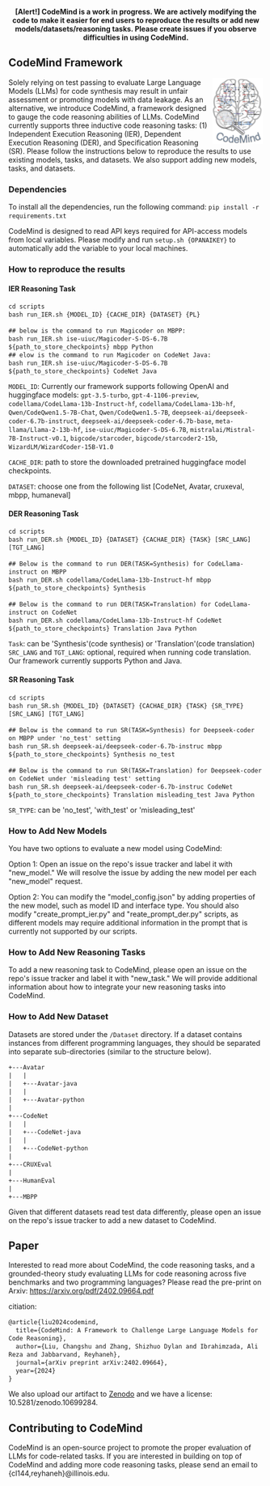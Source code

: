 <b><center>[Alert!] CodeMind is a work in progress. We are actively modifying the code to make it easier for end users to reproduce the results or add new models/datasets/reasoning tasks. Please create issues if you observe difficulties in using CodeMind.</center></b>

<!--<div align='center'>-->
<!--</div>-->

<!--Solely relying on test passing to evaluate Large Language Models (LLMs) for code synthesis may result in unfair assessment or promoting models with data leakage. As an alternative, we introduce CodeMind,--> <!--CodeMind is a framework designed to gauge the code reasoning abilities of LLMs. It currently supports three code reasoning tasks: Independent Execution Reasoning (IER), Dependent Execution Reasoning (DER), and Specification Reasoning (SR).--> <!--The first two evaluate models to predict the execution output of an arbitrary code or code the model could correctly synthesize. The third one evaluates the extent to which LLMs implement the specified expected behavior.-->

## CodeMind Framework
<img src="https://github.com/Intelligent-CAT-Lab/CodeMind/blob/main/CodeMind-Logo.jpg" width="20%" height="20%" align="right"/> Solely relying on test passing to evaluate Large Language Models (LLMs) for code synthesis may result in unfair assessment or promoting models with data leakage. As an alternative, we introduce CodeMind, a framework designed to gauge the code reasoning abilities of LLMs. CodeMind currently supports three inductive code reasoning tasks: (1) Independent Execution Reasoning (IER), Dependent Execution Reasoning (DER), and Specification Reasoning (SR). Please follow the instructions below to reproduce the results to use existing models, tasks, and datasets. We also support adding new models, tasks, and datasets. 

### Dependencies
<!--Deployment and use of CodeMind require specific dependencies.--> <!--Please check if all dependencies listed on ```requirements.txt``` are installed in your environment.-->
To install all the dependencies, run the following command: ```pip install -r requirements.txt```

CodeMind is designed to read API keys required for API-access models from local variables. Please modify and run ```setup.sh {OPANAIKEY}``` to automatically add the variable to your local machines.


### How to reproduce the results
#### IER Reasoning Task
```
cd scripts
bash run_IER.sh {MODEL_ID} {CACHE_DIR} {DATASET} {PL}

## below is the command to run Magicoder on MBPP:
bash run_IER.sh ise-uiuc/Magicoder-S-DS-6.7B ${path_to_store_checkpoints} mbpp Python
## elow is the command to run Magicoder on CodeNet Java:
bash run_IER.sh ise-uiuc/Magicoder-S-DS-6.7B ${path_to_store_checkpoints} CodeNet Java
```

```MODEL_ID```: Currently our framework supports following OpenAI and huggingface models: ```gpt-3.5-turbo```, ```gpt-4-1106-preview```, ```codellama/CodeLlama-13b-Instruct-hf```, ```codellama/CodeLlama-13b-hf```, ```Qwen/CodeQwen1.5-7B-Chat```, ```Qwen/CodeQwen1.5-7B```, ```deepseek-ai/deepseek-coder-6.7b-instruct```, ```deepseek-ai/deepseek-coder-6.7b-base```, ```meta-llama/Llama-2-13b-hf```, ```ise-uiuc/Magicoder-S-DS-6.7B```, ```mistralai/Mistral-7B-Instruct-v0.1```, ```bigcode/starcoder```, ```bigcode/starcoder2-15b```, ```WizardLM/WizardCoder-15B-V1.0```

```CACHE_DIR```: path to store the downloaded pretrained huggingface model checkpoints.

```DATASET```: choose one from the following list [CodeNet, Avatar, cruxeval, mbpp, humaneval]

#### DER Reasoning Task

```
cd scripts
bash run_DER.sh {MODEL_ID} {DATASET} {CACHAE_DIR} {TASK} [SRC_LANG] [TGT_LANG]

## Below is the command to run DER(TASK=Synthesis) for CodeLlama-instruct on MBPP
bash run_DER.sh codellama/CodeLlama-13b-Instruct-hf mbpp ${path_to_store_checkpoints} Synthesis

## Below is the command to run DER(TASK=Translation) for CodeLlama-instruct on CodeNet
bash run_DER.sh codellama/CodeLlama-13b-Instruct-hf CodeNet ${path_to_store_checkpoints} Translation Java Python
```

```Task```: can be 'Synthesis'(code synthesis) or 'Translation'(code translation)
```SRC_LANG``` and ```TGT_LANG```: optional, required when running code translation. Our framework currently supports Python and Java.

#### SR Reasoning Task
```
cd scripts
bash run_SR.sh {MODEL_ID} {DATASET} {CACHAE_DIR} {TASK} {SR_TYPE} [SRC_LANG] [TGT_LANG]  

## Below is the command to run SR(TASK=Synthesis) for Deepseek-coder on MBPP under 'no_test' setting
bash run_SR.sh deepseek-ai/deepseek-coder-6.7b-instruc mbpp ${path_to_store_checkpoints} Synthesis no_test

## Below is the command to run SR(TASK=Translation) for Deepseek-coder on CodeNet under 'misleading test' setting
bash run_SR.sh deepseek-ai/deepseek-coder-6.7b-instruc CodeNet ${path_to_store_checkpoints} Translation misleading_test Java Python
```
```SR_TYPE```: can be 'no_test', 'with_test' or 'misleading_test'

### How to Add New Models
You have two options to evaluate a new model using CodeMind:

Option 1: Open an issue on the repo's issue tracker and label it with "new_model." We will resolve the issue by adding the new model per each "new_model" request. 

Option 2: You can modify the "model_config.json" by adding properties of the new model, such as model ID and interface type. You should also modify "create_prompt_ier.py" and "reate_prompt_der.py" scripts, as different models may require additional information in the prompt that is currently not supported by our scripts. 

### How to Add New Reasoning Tasks
To add a new reasoning task to CodeMind, please open an issue on the repo's issue tracker and label it with "new_task." We will provide additional information about how to integrate your new reasoning tasks into CodeMind.  

<!--To add a new task, create a directory in the ```DER/``` directory with the name of the task. Please upload all your scripts and add a README under your directory to explain how to run the scripts.
Note that please include a script to process your raw output into the data format required by the IER:
```
+---Task
    |
    +--Problem_1
       |
        +--input.txt
       |  |
       |  +--ouptut.txt
       |  |
       |  +--main.py/Main.java/etc.
       |
       +--Problem_2
       |
```
Create a folder for each "problem" and add the code(main.py, Main.java, etc.), the input (input.txt) and the ground-truth output(output.txt) under the folder.
Also create a directory in the ```dataset``` with the name of the task and upload the processed dataset under this directory. For example, all the passing translated code generated by LLMs can be found under ```dataset/Translation```-->


### How to Add New Dataset
<!--Please visit the ```/Dataset``` directory for the latest version of benchmarks integrated with CodeMins.-->
Datasets are stored under the ```/Dataset``` directory. If a dataset contains instances from different programming languages, they should be separated into separate sub-directories (similar to the structure below). 
```
+---Avatar
|   |
|   +---Avatar-java
|   |
|   +---Avatar-python
|
+---CodeNet
|   |
|   +---CodeNet-java
|   |
|   +---CodeNet-python
|
+---CRUXEval
|
+---HumanEval
|
+---MBPP
```
Given that different datasets read test data differently, please open an issue on the repo's issue tracker to add a new dataset to CodeMind. 

## Paper
Interested to read more about CodeMind, the code reasoning tasks, and a grounded-theory study evaluating LLMs for code reasoning across five benchmarks and two programming languages? Please read the pre-print on Arxiv: https://arxiv.org/pdf/2402.09664.pdf

citiation:
```
@article{liu2024codemind,
  title={CodeMind: A Framework to Challenge Large Language Models for Code Reasoning},
  author={Liu, Changshu and Zhang, Shizhuo Dylan and Ibrahimzada, Ali Reza and Jabbarvand, Reyhaneh},
  journal={arXiv preprint arXiv:2402.09664},
  year={2024}
}
```

We also upload our artifact to [Zenodo](https://zenodo.org/records/10699284) and we have a license: 10.5281/zenodo.10699284.

## Contributing to CodeMind
CodeMind is an open-source project to promote the proper evaluation of LLMs for code-related tasks. If you are interested in building on top of CodeMind and adding more code reasoning tasks, please send an email to {cl144,reyhaneh}@illinois.edu.




